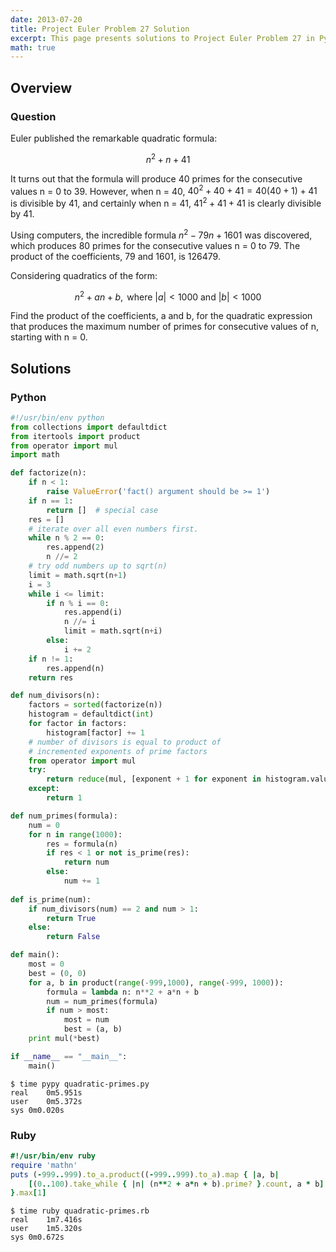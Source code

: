 ```yaml
---
date: 2013-07-20
title: Project Euler Problem 27 Solution
excerpt: This page presents solutions to Project Euler Problem 27 in Python and Ruby.
math: true
---
```



## Overview


### Question

Euler published the remarkable quadratic formula:

$$n^2 + n + 41$$

It turns out that the formula will produce 40 primes 
for the consecutive values n = 0 to 39. However, when 
n = 40, $40^2 + 40 + 41 = 40(40 + 1) + 41$ is divisible 
by 41, and certainly when n = 41, $41^2 + 41 + 41$ is 
clearly divisible by 41.

Using computers, the incredible formula  $n^2 - 79n + 1601$
was discovered, which produces 80 primes for the 
consecutive values n = 0 to 79. The product of the 
coefficients, 79 and 1601, is 126479.

Considering quadratics of the form:

$$n^2 + an + b, \text{ where } |a| < 1000 \text{ and } |b| < 1000$$

Find the product of the coefficients, a and b, for 
the quadratic expression that produces the maximum 
number of primes for consecutive values of n, 
starting with n = 0.






## Solutions

### Python

```python
#!/usr/bin/env python
from collections import defaultdict
from itertools import product
from operator import mul
import math

def factorize(n):
    if n < 1:
        raise ValueError('fact() argument should be >= 1')
    if n == 1:
        return []  # special case
    res = []
    # iterate over all even numbers first.
    while n % 2 == 0:
        res.append(2)
        n //= 2
    # try odd numbers up to sqrt(n)
    limit = math.sqrt(n+1)
    i = 3
    while i <= limit:
        if n % i == 0:
            res.append(i)
            n //= i
            limit = math.sqrt(n+i)
        else:
            i += 2
    if n != 1:
        res.append(n)
    return res

def num_divisors(n):
    factors = sorted(factorize(n))
    histogram = defaultdict(int)
    for factor in factors:
        histogram[factor] += 1
    # number of divisors is equal to product of 
    # incremented exponents of prime factors
    from operator import mul
    try:
        return reduce(mul, [exponent + 1 for exponent in histogram.values()])
    except:
        return 1

def num_primes(formula):
    num = 0
    for n in range(1000):
        res = formula(n)
        if res < 1 or not is_prime(res):
            return num
        else:
            num += 1
 
def is_prime(num):
    if num_divisors(num) == 2 and num > 1:
        return True
    else:
        return False

def main():
    most = 0
    best = (0, 0)
    for a, b in product(range(-999,1000), range(-999, 1000)):
        formula = lambda n: n**2 + a*n + b
        num = num_primes(formula) 
        if num > most:
            most = num
            best = (a, b)
    print mul(*best)

if __name__ == "__main__":
    main()
```


```
$ time pypy quadratic-primes.py
real	0m5.951s
user	0m5.372s
sys	0m0.020s
```



### Ruby

```ruby
#!/usr/bin/env ruby
require 'mathn'
puts (-999..999).to_a.product((-999..999).to_a).map { |a, b|
	[(0..100).take_while { |n| (n**2 + a*n + b).prime? }.count, a * b]
}.max[1]
```


```
$ time ruby quadratic-primes.rb
real	1m7.416s
user	1m5.320s
sys	0m0.672s
```



